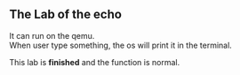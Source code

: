 ## The Lab of the echo  
  
It can run on the qemu.  
When user type something, the os will print it in the terminal.   
  
This lab is **finished** and the function is normal.  
